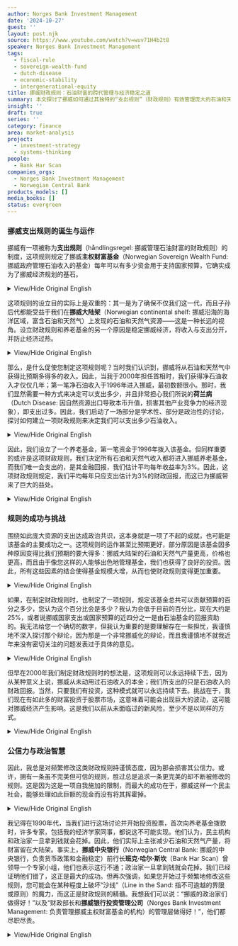 ```yaml
---
author: Norges Bank Investment Management
date: '2024-10-27'
guest: ''
layout: post.njk
source: https://www.youtube.com/watch?v=wuv71H4b2t8
speaker: Norges Bank Investment Management
tags:
  - fiscal-rule
  - sovereign-wealth-fund
  - dutch-disease
  - economic-stability
  - intergenerational-equity
title: 挪威财政规则：石油财富的跨代管理与经济稳定之道
summary: 本文探讨了挪威如何通过其独特的“支出规则”（财政规则）有效管理庞大的石油和天然气收入。该规则旨在确保跨代公平，将所有石油收入注入主权财富基金，每年仅支出其金融回报的3%，从而稳定经济并避免“荷兰病”。文章还讨论了该规则在实现政治共识和应对市场波动方面的成功与挑战，强调了规则公信力的重要性。
insight: ''
draft: true
series: ''
category: finance
area: market-analysis
project:
  - investment-strategy
  - systems-thinking
people:
  - Bank Har Scan
companies_orgs:
  - Norges Bank Investment Management
  - Norwegian Central Bank
products_models: []
media_books: []
status: evergreen
---
```

### 挪威支出规则的诞生与运作

挪威有一项被称为**支出规则**（håndlingsregel: 挪威管理石油财富的财政规则）的制度，这项规则规定了挪威**主权财富基金**（Norwegian Sovereign Wealth Fund: 挪威政府管理石油收入的基金）每年可以有多少资金用于支持国家预算，它确实成为了挪威经济规划的基石。

<details>
<summary>View/Hide Original English</summary>
<p class="english-text">In Norway, we have something called the spending rule, or 'håndlingsregel', which you, as a brilliant student of Economics, worked on, and then as a Minister of Finance and Prime Minister. It's a rule which tells how much of the Norwegian sovereign wealth fund can be spent every year to support the budget, and it has truly been a cornerstone in the economic planning of this country.</p>
</details>

这项规则的设立目的实际上是双重的：其一是为了确保不仅我们这一代，而且子孙后代都能受益于我们在**挪威大陆架**（Norwegian continental shelf: 挪威沿海的海洋区域，富含石油和天然气）上发现的石油和天然气资源——这是一种长远的视角。设立财政规则和养老基金的另一个原因是稳定挪威经济，将收入与支出分开，并防止经济过热。

<details>
<summary>View/Hide Original English</summary>
<p class="english-text">The purpose was actually twofold: one was to ensure that not only our generation but also future generations would benefit from the oil and gas resources we found on the Norwegian continental shelf – that's the long-term perspective. The other reason to establish the fiscal rule and the pension fund was to stabilize the Norwegian economy, to separate earnings from spending, and to prevent the economy from overheating.</p>
</details>

那么，是什么促使您制定这项规则呢？当时我们认识到，挪威将从石油和天然气中获得比预期多得多的收入。因此，当我于2000年担任首相时，我们获得净石油收入才仅仅几年；第一笔净石油收入于1996年进入挪威，最初数额很小。那时，我们显然需要一种方式来决定可以支出多少，并且非常担心我们所说的**荷兰病**（Dutch Disease: 因自然资源出口导致本币升值，损害其他产业竞争力的经济现象），即支出过多。因此，我们启动了一场部分是学术性、部分是政治性的讨论，探讨如何建立一项财政规则来决定我们可以支出多少石油收入。

<details>
<summary>View/Hide Original English</summary>
<p class="english-text">What inspired the creation of this rule was the understanding that Norway was going to receive much larger oil and gas revenues than we had expected. Therefore, when I was Prime Minister in 2000, we had only had net oil revenues for a few years; the first net oil revenues came to Norway in 1996, and initially they were quite small. It then became obvious that we needed a way to decide how much we could spend, and we were very afraid of what we referred to as Dutch disease, meaning spending too much. Consequently, we initiated both an academic and a political discussion on how to establish a fiscal rule for how much of the oil revenues we could spend.</p>
</details>

因此，我们设立了一个养老基金，第一笔资金于1996年拨入该基金。但同样重要的或许是这项财政规则，我们决定所有石油和天然气收入都将进入挪威养老基金，而我们唯一会支出的，是其金融回报，我们估计平均每年收益率为3%。因此，这项财政规则规定，我们平均每年只应支出估计为3%的财政回报，而这已为挪威带来了巨大的益处。

<details>
<summary>View/Hide Original English</summary>
<p class="english-text">Therefore, we established a pension fund, and the first money was allocated to it in 1996. But perhaps equally important was this fiscal rule, where we decided that all oil and gas revenues would go into the Norwegian pension fund, and that the only thing we would spend was the financial return, which we estimate to be an average of 3% in yield terms per year. Thus, the fiscal rule states that we should only spend, on average, the estimated 3% fiscal return, and that has served Norway very well.</p>
</details>

### 规则的成功与挑战

围绕如此庞大资源的支出达成政治共识，这本身就是一项了不起的成就，也可能是该基金的主要成功之一。这项规则的运作甚至比预期更好，部分原因是该基金因多种原因变得比我们预期的要大得多：挪威大陆架的石油和天然气产量更高，价格也更高，而且由于像您这样的人能够出色地管理基金，我们也获得了良好的投资。因此，所有这些因素的结合使得基金规模大增，从而也使财政规则变得更加重要。

<details>
<summary>View/Hide Original English</summary>
<p class="english-text">It's quite a feat to manage to get political consensus around the spending of such vast resources, and it's probably one of the main successes of the fund. Has it worked the way you thought? Yes, and if anything, it has worked even better, partly because the fund has become much bigger than we expected for many reasons: oil and gas production on the Norwegian continental shelf has been greater, prices have been higher, and we've also had good investments because people like you have been able to manage the fund very well. So, the combination of all these things has made the fund much bigger and, therefore, the fiscal rule even more important.</p>
</details>

如果，在制定财政规则时，也制定了一项规则，规定该基金总共可以贡献预算的百分之多少，您认为这个百分比会是多少？我认为会低于目前的百分比，现在大约是25%，或者说挪威国家支出或国家预算的近四分之一是由石油基金的回报资助的。我无法给您一个确切的数字，但我认为重要的是要理解存在一些担忧，我谨慎地不深入探讨那个辩论，因为那是一个非常挪威化的辩论，而且我谨慎地不就我近年来没有密切关注的问题发表过于具体的意见。

<details>
<summary>View/Hide Original English</summary>
<p class="english-text">If, at the time the fiscal rule was made, you had also created a rule for how much, in total, the fund could contribute as a percentage of the budget, what do you think that percentage would have been? I think it would have been lower than the current percentage, which I believe is now around 25%, or roughly almost one-quarter of the Norwegian state expenditure or state budget, financed by the return from the oil fund. So, instead of 25%, what do you think it would have been? I'm not able to give you an exact number, but I think it's important to understand that there are concerns, and I'm careful not to delve too much into that debate because it's a very Norwegian debate, and I'm careful about being too specific on issues I haven't worked closely with in recent years.</p>
</details>

但早在2000年我们制定财政规则时的想法是，这项规则可以永远持续下去，因为从某种意义上说，挪威从未动用过石油收入的本金；我们所支出的只是石油收入的财政回报。当然，只要我们有投资，这种模式就可以永远持续下去。挑战在于，我们现在有如此多的财富投资于股票市场，这意味着可能会出现巨大的波动，这可能对挪威经济产生影响。这是我们以前从未面临过的新风险，至少不是以同样的方式。

<details>
<summary>View/Hide Original English</summary>
<p class="english-text">But I think the idea back in 2000, when we made the fiscal rule, was that it could last forever because, in a way, Norway has spent zero of the oil revenues; the only thing we have spent is the fiscal return on the oil revenues. And of course, that can last forever, as long as we have the investment. The challenge, and you know that better than anyone else, is that we now have so much of our wealth in the stock market, which means there can be big fluctuations that can impact the Norwegian economy. That's a new risk we didn't face, at least not in the same way, before.</p>
</details>

### 公信力与政治智慧

因此，我总是对频繁修改这类财政规则持谨慎态度，因为那会损害其公信力。或许，拥有一条虽不完美但可信的规则，胜过总是追求一条更完美的却不断被修改的规则。这是因为这是一项自我施加的限制，而最大的成功在于，挪威这样一个民主社会，能够处理如此巨额的现金而没有将其挥霍掉。

<details>
<summary>View/Hide Original English</summary>
<p class="english-text">So, I'm always a bit careful about changing these kinds of fiscal rules too often, because that will undermine their credibility. Perhaps it's better to have an imperfect rule that is credible than to always try to strive for a more perfect rule that is constantly changed. This is because it is a self-imposed restriction, and the biggest success, in a way, is that a democratic society like Norway has been able to handle this enormous amount of cash without spending it.</p>
</details>

我记得在1990年代，当我们进行这场讨论并开始投资股票，首次向养老基金拨款时，许多专家，包括我的经济学家同事，都说这不可能实现。他们认为，民主机构和政治家一旦拿到钱就会花掉。因此，他们实际上主张减少石油和天然气产量，将财富留在大陆架。事实上，**挪威中央银行**（Norwegian Central Bank: 挪威的中央银行，负责货币政策和金融稳定）前行长**班克·哈尔·斯坎**（Bank Har Scan）曾领导一个专家小组，他们也表示这行不通；政治家一旦拿到钱就会花掉。我们已经证明他们错了，这正是最大的成功。但再次强调，如果您开始过于频繁地修改这些规则，您可能会在某种程度上破坏“沙线”（Line in the Sand: 指不可逾越的界限或原则）的魔力，而这正是财政规则的精髓。我想我们可以说：“挪威的政治家们做得好！”以及“财政部长和**挪威银行投资管理公司**（Norges Bank Investment Management: 负责管理挪威主权财富基金的机构）的管理层做得好！”，他们都尽职尽责。

<details>
<summary>View/Hide Original English</summary>
<p class="english-text">I remember back in the 1990s, when we had this discussion and started to invest in equities and made the first allocation to the pension fund, many experts, including economist colleagues of mine, said this could not happen. They argued that democratic institutions and politicians would spend the money if they got it. So, they were actually in favor of reducing oil and gas production to keep the wealth in the continental shelf. In fact, the former Governor of the Norwegian Central Bank, Bank Har Scan, led an expert group, and they said it cannot work; politicians will spend if they get the money. We have proven them wrong, and that's the biggest success. But again, if you start to change these rules too often, you may undermine, in a way, the magic of the 'Line in the Sand,' which is the fiscal rule. I think we can say, 'Well done, Norwegian politicians,' and 'Well done, the Minister of Finance and the management of Norges Bank Investment Management,' who have all been responsible.</p>
</details>